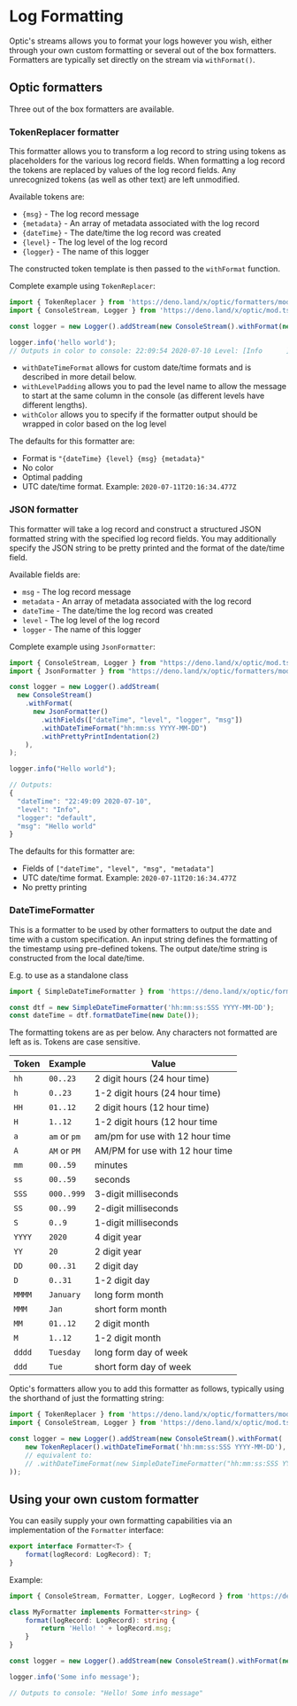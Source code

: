 # Log Formatting

Optic's streams allows you to format your logs however you wish, either through your own custom formatting or several out of the box formatters. Formatters are typically set directly on the stream via `withFormat()`.

## Optic formatters

Three out of the box formatters are available.

### TokenReplacer formatter

This formatter allows you to transform a log record to string using tokens as placeholders for the various log record fields. When formatting a log record the tokens are replaced by values of the log record fields. Any unrecognized tokens (as well as other text) are left unmodified.

Available tokens are:

- `{msg}` - The log record message
- `{metadata}` - An array of metadata associated with the log record
- `{dateTime}` - The date/time the log record was created
- `{level}` - The log level of the log record
- `{logger}` - The name of this logger

The constructed token template is then passed to the `withFormat` function.

Complete example using `TokenReplacer`:

```typescript
import { TokenReplacer } from 'https://deno.land/x/optic/formatters/mod.ts';
import { ConsoleStream, Logger } from 'https://deno.land/x/optic/mod.ts';

const logger = new Logger().addStream(new ConsoleStream().withFormat(new TokenReplacer().withFormat('{dateTime} Level: [{level}] Msg: {msg}').withDateTimeFormat('hh:mm:ss YYYY-MM-DD').withLevelPadding(10).withColor()));

logger.info('hello world');
// Outputs in color to console: 22:09:54 2020-07-10 Level: [Info      ] Msg: hello world
```

- `withDateTimeFormat` allows for custom date/time formats and is described in more detail below.
- `withLevelPadding` allows you to pad the level name to allow the message to start at the same column in the console (as different levels have different lengths).
- `withColor` allows you to specify if the formatter output should be wrapped in color based on the log level

The defaults for this formatter are:

- Format is `"{dateTime} {level} {msg} {metadata}"`
- No color
- Optimal padding
- UTC date/time format. Example: `2020-07-11T20:16:34.477Z`

### JSON formatter

This formatter will take a log record and construct a structured JSON formatted string with the specified log record fields. You may additionally specify the JSON string to be pretty printed and the format of the date/time field.

Available fields are:

- `msg` - The log record message
- `metadata` - An array of metadata associated with the log record
- `dateTime` - The date/time the log record was created
- `level` - The log level of the log record
- `logger` - The name of this logger

Complete example using `JsonFormatter`:

```typescript
import { ConsoleStream, Logger } from "https://deno.land/x/optic/mod.ts";
import { JsonFormatter } from "https://deno.land/x/optic/formatters/mod.ts";

const logger = new Logger().addStream(
  new ConsoleStream()
    .withFormat(
      new JsonFormatter()
        .withFields(["dateTime", "level", "logger", "msg"])
        .withDateTimeFormat("hh:mm:ss YYYY-MM-DD")
        .withPrettyPrintIndentation(2)
    ),
);

logger.info("Hello world");

// Outputs:
{
  "dateTime": "22:49:09 2020-07-10",
  "level": "Info",
  "logger": "default",
  "msg": "Hello world"
}
```

The defaults for this formatter are:

- Fields of `["dateTime", "level", "msg", "metadata"]`
- UTC date/time format. Example: `2020-07-11T20:16:34.477Z`
- No pretty printing

### DateTimeFormatter

This is a formatter to be used by other formatters to output the date and time with a custom specification. An input string defines the formatting of the timestamp using pre-defined tokens. The output date/time string is constructed from the local date/time.

E.g. to use as a standalone class

```typescript
import { SimpleDateTimeFormatter } from 'https://deno.land/x/optic/formatters/mod.ts';

const dtf = new SimpleDateTimeFormatter('hh:mm:ss:SSS YYYY-MM-DD');
const dateTime = dtf.formatDateTime(new Date());
```

The formatting tokens are as per below. Any characters not formatted are left as is. Tokens are case sensitive.

| Token  | Example      | Value                           |
| ------ | ------------ | ------------------------------- |
| `hh`   | `00..23`     | 2 digit hours (24 hour time)    |
| `h`    | `0..23`      | 1-2 digit hours (24 hour time)  |
| `HH`   | `01..12`     | 2 digit hours (12 hour time)    |
| `H`    | `1..12`      | 1-2 digit hours (12 hour time   |
| `a`    | `am` or `pm` | am/pm for use with 12 hour time |
| `A`    | `AM` or `PM` | AM/PM for use with 12 hour time |
| `mm`   | `00..59`     | minutes                         |
| `ss`   | `00..59`     | seconds                         |
| `SSS`  | `000..999`   | 3-digit milliseconds            |
| `SS`   | `00..99`     | 2-digit milliseconds            |
| `S`    | `0..9`       | 1-digit milliseconds            |
| `YYYY` | `2020`       | 4 digit year                    |
| `YY`   | `20`         | 2 digit year                    |
| `DD`   | `00..31`     | 2 digit day                     |
| `D`    | `0..31`      | 1-2 digit day                   |
| `MMMM` | `January`    | long form month                 |
| `MMM`  | `Jan`        | short form month                |
| `MM`   | `01..12`     | 2 digit month                   |
| `M`    | `1..12`      | 1-2 digit month                 |
| `dddd` | `Tuesday`    | long form day of week           |
| `ddd`  | `Tue`        | short form day of week          |

Optic's formatters allow you to add this formatter as follows, typically using the shorthand of just the formatting string:

```typescript
import { TokenReplacer } from 'https://deno.land/x/optic/formatters/mod.ts';
import { ConsoleStream, Logger } from 'https://deno.land/x/optic/mod.ts';

const logger = new Logger().addStream(new ConsoleStream().withFormat(
	new TokenReplacer().withDateTimeFormat('hh:mm:ss:SSS YYYY-MM-DD'),
	// equivalent to:
	// .withDateTimeFormat(new SimpleDateTimeFormatter("hh:mm:ss:SSS YYYY-MM-DD"))
));
```

## Using your own custom formatter

You can easily supply your own formatting capabilities via an implementation of the `Formatter` interface:

```typescript
export interface Formatter<T> {
	format(logRecord: LogRecord): T;
}
```

Example:

```typescript
import { ConsoleStream, Formatter, Logger, LogRecord } from 'https://deno.land/x/optic/mod.ts';

class MyFormatter implements Formatter<string> {
	format(logRecord: LogRecord): string {
		return 'Hello! ' + logRecord.msg;
	}
}

const logger = new Logger().addStream(new ConsoleStream().withFormat(new MyFormatter()));

logger.info('Some info message');

// Outputs to console: "Hello! Some info message"
```
